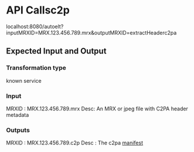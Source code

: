 # API Callsc2p

localhost:8080/autoelt?inputMRXID=MRX.123.456.789.mrx&outputMRXID=extractHeaderc2pa

## Expected Input and Output

### Transformation type

known service

### Input

MRXID : MRX.123.456.789.mrx
Desc: An MRX or jpeg file with C2PA header metadata

### Outputs

MRXID : MRX.123.456.789.c2p
Desc : The c2pa [manifest](https://opensource.contentauthenticity.org/docs/manifest/manifest-examples/)
